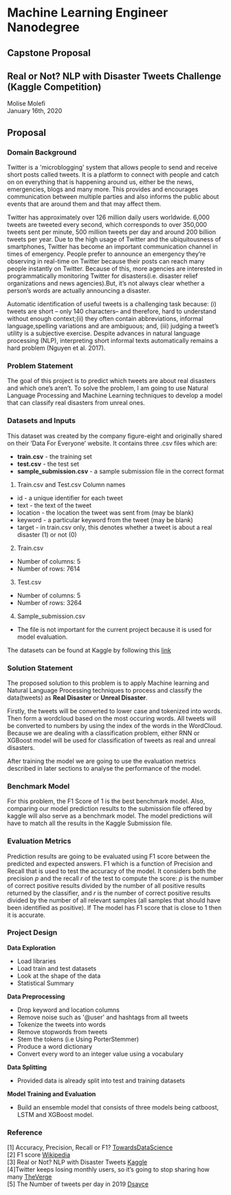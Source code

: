 # Machine Learning Engineer Nanodegree

## Capstone Proposal
## Real or Not? NLP with Disaster Tweets Challenge (Kaggle Competition)

Molise Molefi  
January 16th, 2020

## Proposal
### Domain Background
Twitter is a 'microblogging' system that allows people to send and receive short posts called tweets. It is a platform to connect with people and catch on on everything that is happening around us, either be the news, emergencies, blogs and many more. This provides and encourages communication between multiple parties and also informs the public about events that are around them and that may affect them.

Twitter has approximately over 126 million daily users worldwide. 6,000 tweets are tweeted every second, which corresponds to over 350,000 tweets sent per minute, 500 million tweets per day and around 200 billion tweets per year. Due to the high usage of Twitter and the ubiquitousness of smartphones, Twitter has become an important communication channel in times of emergency. People prefer to announce an emergency they’re observing in real-time on Twitter because their posts can reach many people instantly on Twitter. Because of this, more agencies are interested in programmatically monitoring Twitter for disasters(i.e. disaster relief organizations and news agencies).But, it’s not always clear whether a person’s words are actually announcing a disaster.

Automatic identification of useful tweets is a challenging task because: (i) tweets are short – only 140 characters– and therefore, hard to understand without enough context;(ii) they often contain abbreviations, informal language,spelling variations and are ambiguous; and, (iii) judging a tweet’s utility is a subjective exercise. Despite advances in natural language processing (NLP), interpreting short informal texts automatically remains a hard problem (Nguyen et al. 2017).

### Problem Statement
The goal of this project is to predict which tweets are about real disasters and which one’s aren’t. To solve the problem, I am going to use Natural Language Processing and Machine Learning techniques to develop a model that can classify real disasters from unreal ones. 

### Datasets and Inputs
This dataset was created by the company figure-eight and originally shared on their ‘Data For Everyone’ website. It contains three .csv files which are:
* **train.csv** - the training set
* **test.csv** - the test set
* **sample_submission.csv** - a sample submission file in the correct format

1. Train.csv and Test.csv Column names
  * id - a unique identifier for each tweet
  * text - the text of the tweet
  * location - the location the tweet was sent from (may be blank)
  * keyword - a particular keyword from the tweet (may be blank)
  * target - in train.csv only, this denotes whether a tweet is about a real disaster (1) or not (0)

2. Train.csv
* Number of columns: 5
* Number of rows: 7614

3. Test.csv
* Number of columns: 5
* Number of rows: 3264

4. Sample_submission.csv
* The file is not important for the current project because it is used for model evaluation.


The datasets can be found at Kaggle by following this [link](https://www.kaggle.com/c/nlp-getting-started/data)

### Solution Statement
The proposed solution to this problem is to apply Machine learning and Natural Language Processing techniques to process and classify the data(tweets) as **Real Disaster** or **Unreal Disaster**.

Firstly, the tweets will be converted to lower case and tokenized into words. Then form a wordcloud based on the most occuring words. All tweets will be converted to numbers by using the index of the words in the WordCloud.
Because we are dealing with a classification problem, either RNN or XGBoost model will be used for classification of tweets as real and unreal disasters.

After training the model we are going to use the evaluation metrics described in later sections to analyse the performance of the model.

### Benchmark Model
For this problem, the F1 Score of 1 is the best benchmark model. Also, comparing our model prediction results to the submission file offered by kaggle will also serve as a benchmark model. The model predictions will have to match all the results in the Kaggle Submission file.

### Evaluation Metrics
Prediction results are going to be evaluated using F1 score between the predicted and expected answers. F1 which is a function of Precision and Recall that is used to test the accuracy of the model. It considers both the precision _p_ and the recall _r_ of the test to compute the score: _p_ is the number of correct positive results divided by the number of all positive results returned by the classifier, and _r_ is the number of correct positive results divided by the number of all relevant samples (all samples that should have been identified as positive). If The model has F1 score that is close to 1 then it is accurate.

### Project Design

**Data Exploration**
* Load libraries
* Load train and test datasets
* Look at the shape of the data
* Statistical Summary

**Data Preprocessing**
* Drop keyword and location columns
* Remove noise such as '@user' and hashtags from all tweets
* Tokenize the tweets into words
* Remove stopwords from tweets
* Stem the tokens (i.e Using PorterStemmer)
* Produce a word dictionary
* Convert every word to an integer value using a vocabulary

**Data Splitting**
* Provided data is already split into test and training datasets

**Model Training and Evaluation**
* Build an ensemble model that consists of three models being catboost, LSTM and XGBoost model.

### Reference
[1] Accuracy, Precision, Recall or F1? [TowardsDataScience](https://towardsdatascience.com/accuracy-precision-recall-or-f1-331fb37c5cb9)  
[2] F1 score [Wikipedia](https://en.wikipedia.org/wiki/F1_score)  
[3] Real or Not? NLP with Disaster Tweets [Kaggle](https://www.kaggle.com/c/nlp-getting-started/overview/description)  
[4]Twitter keeps losing monthly users, so it’s going to stop sharing how many [TheVerge](https://www.theverge.com/2019/2/7/18213567/twitter-to-stop-sharing-mau-as-users-decline-q4-2018-earnings)  
[5] The Number of tweets per day in 2019 [Dsayce](https://www.dsayce.com/social-media/tweets-day/)  
